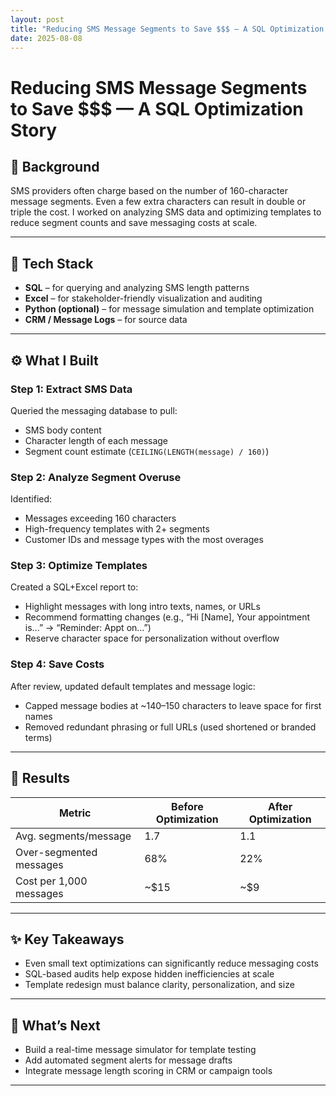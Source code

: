 ```yaml
---
layout: post
title: "Reducing SMS Message Segments to Save $$$ — A SQL Optimization Story"
date: 2025-08-08
---
```


# Reducing SMS Message Segments to Save $$$ — A SQL Optimization Story

## 📌 Background
SMS providers often charge based on the number of 160-character message segments. Even a few extra characters can result in double or triple the cost. I worked on analyzing SMS data and optimizing templates to reduce segment counts and save messaging costs at scale.

---

## 🔧 Tech Stack
- **SQL** – for querying and analyzing SMS length patterns  
- **Excel** – for stakeholder-friendly visualization and auditing  
- **Python (optional)** – for message simulation and template optimization  
- **CRM / Message Logs** – for source data

---

## ⚙️ What I Built

### Step 1: Extract SMS Data
Queried the messaging database to pull:
- SMS body content
- Character length of each message
- Segment count estimate (`CEILING(LENGTH(message) / 160)`)

### Step 2: Analyze Segment Overuse
Identified:
- Messages exceeding 160 characters
- High-frequency templates with 2+ segments
- Customer IDs and message types with the most overages

### Step 3: Optimize Templates
Created a SQL+Excel report to:
- Highlight messages with long intro texts, names, or URLs
- Recommend formatting changes (e.g., “Hi [Name], Your appointment is...” → “Reminder: Appt on...”)
- Reserve character space for personalization without overflow

### Step 4: Save Costs
After review, updated default templates and message logic:
- Capped message bodies at ~140–150 characters to leave space for first names
- Removed redundant phrasing or full URLs (used shortened or branded terms)

---

## 🧠 Results

| Metric                  | Before Optimization | After Optimization |
|-------------------------|---------------------|--------------------|
| Avg. segments/message   | 1.7                 | 1.1                |
| Over-segmented messages | 68%                 | 22%                |
| Cost per 1,000 messages | ~$15                | ~$9                |

---

## ✨ Key Takeaways
- Even small text optimizations can significantly reduce messaging costs
- SQL-based audits help expose hidden inefficiencies at scale
- Template redesign must balance clarity, personalization, and size

---

## 📁 What’s Next
- Build a real-time message simulator for template testing
- Add automated segment alerts for message drafts
- Integrate message length scoring in CRM or campaign tools

---

